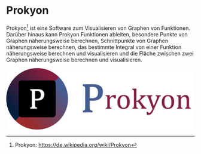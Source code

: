 # Prokyon

Prokyon[^1] ist eine Software zum Visualisieren von Graphen von Funktionen. Darüber hinaus kann Prokyon Funktionen ableiten, besondere Punkte von Graphen näherungsweise berechnen, Schnittpunkte von Graphen näherungsweise berechnen, das bestimmte Integral von einer Funktion näherungsweise berechnen und visualisieren und die Fläche zwischen zwei Graphen näherungsweise berechnen und visualisieren.

![Banner](src/Prokyon_banner.jpg)


[^1]: Prokyon: https://de.wikipedia.org/wiki/Prokyon
